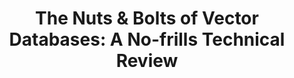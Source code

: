 ---
title: "The Nuts & Bolts of Vector Databases: A No-frills Technical Review"
slug: "nuts-and-bolts-of-vector-databases"
draft: false
event_date: "2024-02-27T12:00:00-05:00"
image: "img/resources/webinars/nuts-and-bolts-of-vector-databases.webp"
name: "The Nuts & Bolts of Vector Databases: A No-frills Technical Review"
description: | 
  Whether you're working on semantic search, chatbots, sentiment analysis, or other NLP uses cases, understanding the nuts and bolts of vector databases will help you advance your data strategy.

  Dr. Bengfort will dive into the technical intricacies of vector databases, emphasizing their role in managing and querying high-dimensional data, a common scenario in NLP applications. Expect a blend of insights and practical pointers, empowering you to make informed decisions about incorporating vector databases into your NLP projects. 

  **Watch this webinar to:**
  - Get a clear, practical understanding of vector databases and their role in NLP
  - Gain insights into the advantages of vector databases over traditional ones in NLP contexts
  - Discover how to assess vector databases for your NLP applications, focusing on scalability, performance, and compatibility.
  - Uncover effective strategies for integrating vector databases into your projects
  - Learn about the latest innovations and trends in vector database technology

events: ['Webinar']
registration_link: https://us06web.zoom.us/webinar/register/8617062216459/WN_95O7q4B2Si2tivwC9OAmnQ#/registration
call_to_action: "Register Now"
video_link: https://www.youtube.com/embed/BcF0Rh77s7w?si=g5IM8qlnSbvhZUTs
audio_link: 
categories: ['Video']
presenters: ['Benjamin Bengfort']
topics: ['AI', 'NLP', 'Vector Database']
aliases: /resources/nuts-and-bolts-of-vector-databases
---